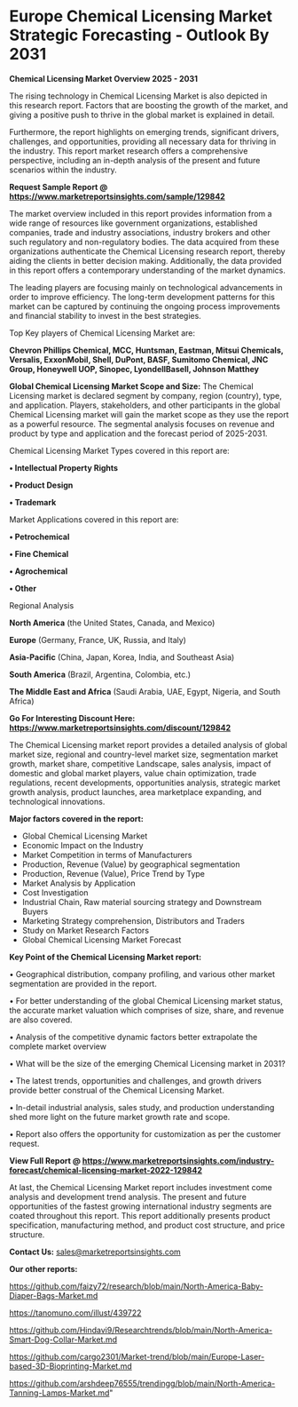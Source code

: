  # Europe Chemical Licensing Market Strategic Forecasting - Outlook By 2031

<Strong> Chemical Licensing Market Overview 2025 - 2031</strong>

The rising technology in Chemical Licensing Market is also depicted in this research report. Factors that are boosting the growth of the market, and giving a positive push to thrive in the global market is explained in detail.

Furthermore, the report highlights on emerging trends, significant drivers, challenges, and opportunities, providing all necessary data for thriving in the industry. This report market research offers a comprehensive perspective, including an in-depth analysis of the present and future scenarios within the industry.

<strong>Request Sample Report @ <a href=https://www.marketreportsinsights.com/sample/129842>https://www.marketreportsinsights.com/sample/129842</a></strong>

The market overview included in this report provides information from a wide range of resources like government organizations, established companies, trade and industry associations, industry brokers and other such regulatory and non-regulatory bodies. The data acquired from these organizations authenticate the Chemical Licensing research report, thereby aiding the clients in better decision making. Additionally, the data provided in this report offers a contemporary understanding of the market dynamics.

The leading players are focusing mainly on technological advancements in order to improve efficiency. The long-term development patterns for this market can be captured by continuing the ongoing process improvements and financial stability to invest in the best strategies.

Top Key players of Chemical Licensing Market are:

<strong>Chevron Phillips Chemical, MCC, Huntsman, Eastman, Mitsui Chemicals, Versalis, ExxonMobil, Shell, DuPont, BASF, Sumitomo Chemical, JNC Group, Honeywell UOP, Sinopec, LyondellBasell, Johnson Matthey</strong>

<strong><b>Global Chemical Licensing Market Scope and Size:</b></strong>
The Chemical Licensing market is declared segment by company, region (country), type, and application. Players, stakeholders, and other participants in the global Chemical Licensing market will gain the market scope as they use the report as a powerful resource. The segmental analysis focuses on revenue and product by type and application and the forecast period of 2025-2031.

Chemical Licensing Market Types covered in this report are:

<strong>• Intellectual Property Rights

• Product Design

• Trademark</strong>

Market Applications covered in this report are:

<strong>• Petrochemical

• Fine Chemical

• Agrochemical

• Other</strong> 

Regional Analysis

<strong>North America</strong> (the United States, Canada, and Mexico)

<strong>Europe</strong> (Germany, France, UK, Russia, and Italy)

<strong>Asia-Pacific</strong> (China, Japan, Korea, India, and Southeast Asia)

<strong>South America</strong> (Brazil, Argentina, Colombia, etc.)

<strong>The Middle East and Africa</strong> (Saudi Arabia, UAE, Egypt, Nigeria, and South Africa)

<strong>Go For Interesting Discount Here: <a href=https://www.marketreportsinsights.com/discount/129842>https://www.marketreportsinsights.com/discount/129842</a></strong>

The Chemical Licensing market report provides a detailed analysis of global market size, regional and country-level market size, segmentation market growth, market share, competitive Landscape, sales analysis, impact of domestic and global market players, value chain optimization, trade regulations, recent developments, opportunities analysis, strategic market growth analysis, product launches, area marketplace expanding, and technological innovations.

<strong><b>Major factors covered in the report:</b></strong>
<ul>
  <li>Global Chemical Licensing Market </li>
  <li>Economic Impact on the Industry</li>
  <li>Market Competition in terms of Manufacturers</li>
  <li>Production, Revenue (Value) by geographical segmentation</li>
  <li>Production, Revenue (Value), Price Trend by Type</li>
  <li>Market Analysis by Application</li>
  <li>Cost Investigation</li>
  <li>Industrial Chain, Raw material sourcing strategy and Downstream Buyers</li>
  <li>Marketing Strategy comprehension, Distributors and Traders</li>
  <li>Study on Market Research Factors</li>
  <li>Global Chemical Licensing Market Forecast</li>
</ul>

<strong><b>Key Point of the Chemical Licensing Market report:</b></strong>

• Geographical distribution, company profiling, and various other market segmentation are provided in the report.

• For better understanding of the global Chemical Licensing market status, the accurate market valuation which comprises of size, share, and revenue are also covered.

• Analysis of the competitive dynamic factors better extrapolate the complete market overview

• What will be the size of the emerging Chemical Licensing market in 2031?

• The latest trends, opportunities and challenges, and growth drivers provide better construal of the Chemical Licensing Market.

• In-detail industrial analysis, sales study, and production understanding shed more light on the future market growth rate and scope.

• Report also offers the opportunity for customization as per the customer request.

<strong><b>View Full Report @ <a href=https://www.marketreportsinsights.com/industry-forecast/chemical-licensing-market-2022-129842>https://www.marketreportsinsights.com/industry-forecast/chemical-licensing-market-2022-129842</a></b></strong>


At last, the Chemical Licensing Market report includes investment come analysis and development trend analysis. The present and future opportunities of the fastest growing international industry segments are coated throughout this report. This report additionally presents product specification, manufacturing method, and product cost structure, and price structure.

<strong>Contact Us:</strong>
sales@marketreportsinsights.com

<strong>Our other reports:</strong>

<a href=https://github.com/faizy72/research/blob/main/North-America-Baby-Diaper-Bags-Market.md>https://github.com/faizy72/research/blob/main/North-America-Baby-Diaper-Bags-Market.md</a>

<a href=https://tanomuno.com/illust/439722>https://tanomuno.com/illust/439722</a>

<a href=https://github.com/Hindavi9/Researchtrends/blob/main/North-America-Smart-Dog-Collar-Market.md>https://github.com/Hindavi9/Researchtrends/blob/main/North-America-Smart-Dog-Collar-Market.md</a>

<a href=https://github.com/cargo2301/Market-trend/blob/main/Europe-Laser-based-3D-Bioprinting-Market.md>https://github.com/cargo2301/Market-trend/blob/main/Europe-Laser-based-3D-Bioprinting-Market.md</a>

<a href=https://github.com/arshdeep76555/trendingg/blob/main/North-America-Tanning-Lamps-Market.md>https://github.com/arshdeep76555/trendingg/blob/main/North-America-Tanning-Lamps-Market.md</a>"
